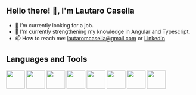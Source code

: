 ## Hello there! 👋, I'm Lautaro Casella

- 🔭 I’m currently looking for a job.
- 🌱 I'm currently strengthening my knowledge in Angular and Typescript.
- 📫 How to reach me: lautaromcasella@gmail.com or [LinkedIn](https://www.linkedin.com/in/lautaro-casella-b990a6216/)

## Languages and Tools

<p align="left">
<img height="50" src="https://icongr.am/devicon/html5-original.svg?size=128&color=6f2cf5">
<img height="50" src="https://icongr.am/devicon/css3-original.svg?size=128&color=6f2cf5">
<img height="50" src="https://icongr.am/devicon/javascript-original.svg?size=128&color=6f2cf5">
<img height="50" src="https://icongr.am/devicon/typescript-original.svg?size=128&color=6f2cf5">
<img height="50" src="https://icongr.am/devicon/angularjs-original.svg?size=128&color=currentColor">
<img height="50" src="https://icongr.am/devicon/react-original.svg?size=128&color=6f2cf5">
<img height="50" src="https://icongr.am/devicon/bootstrap-plain.svg?size=128&color=6f2cf5">
<img height="50" src="https://icongr.am/devicon/git-original.svg?size=128&color=6f2cf5">
</p>

<!--
**lmcasella/lmcasella** is a ✨ _special_ ✨ repository because its `README.md` (this file) appears on your GitHub profile.

Here are some ideas to get you started:

- 👯 I’m looking to collaborate on ...
- 🤔 I’m looking for help with ...
- 💬 Ask me about ...
- 😄 Pronouns: ...
- ⚡ Fun fact: ...
-->
